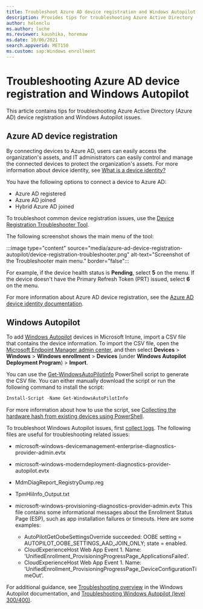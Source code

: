 ```yaml
---
title: Troubleshoot Azure AD device registration and Windows Autopilot
description: Provides tips for troubleshooting Azure Active Directory (Azure AD) device registration and Windows Autopilot.
author: helenclu
ms.author: luche
ms.reviewer: kaushika, horemaw
ms.date: 10/06/2021
search.appverid: MET150
ms.custom: sap:Windows enrollment
---
```

# Troubleshooting Azure AD device registration and Windows Autopilot

This article contains tips for troubleshooting Azure Active Directory (Azure AD) device registration and Windows Autopilot issues.

## Azure AD device registration

By connecting devices to Azure AD, users can easily access the organization's assets, and IT administrators can easily control and manage the connected devices to protect the organization's assets. For more information about device identity, see [What is a device identity?](/azure/active-directory/devices/overview)

You have the following options to connect a device to Azure AD:

- Azure AD registered
- Azure AD joined
- Hybrid Azure AD joined

To troubleshoot common device registration issues, use the [Device Registration Troubleshooter Tool](https://aka.ms/DevRegTS).

The following screenshot shows the main menu of the tool:

:::image type="content" source="media/azure-ad-device-registration-autopilot/device-registration-troubleshooter.png" alt-text="Screenshot of the Troubleshooter main menu." border="false":::

For example, if the device health status is **Pending**, select **5** on the menu. If the device doesn't have the Primary Refresh Token (PRT) issued, select **6** on the menu.

For more information about Azure AD device registration, see the [Azure AD device identity documentation](/azure/active-directory/devices).

## Windows Autopilot

To add [Windows Autopilot](/mem/autopilot/windows-autopilot) devices in Microsoft Intune, import a CSV file that contains the device information. To import the CSV file, open the [Microsoft Endpoint Manager admin center](https://go.microsoft.com/fwlink/?linkid=2109431), and then select **Devices** > **Windows** > **Windows enrollment** > **Devices** (under **Windows Autopilot Deployment Program**) > **Import**.

You can use the [Get-WindowsAutoPilotInfo](https://www.powershellgallery.com/packages/Get-WindowsAutoPilotInfo) PowerShell script to generate the CSV file. You can either manually download the script or run the following command to install the script:

```powershell
Install-Script -Name Get-WindowsAutoPilotInfo
```

For more information about how to use the script, see [Collecting the hardware hash from existing devices using PowerShell](/mem/autopilot/add-devices#collecting-the-hardware-hash-from-existing-devices-using-powershell).

To troubleshoot Windows Autopilot issues, first [collect logs](understand-troubleshoot-esp.md#collect-logs). The following files are useful for troubleshooting related issues:

- microsoft-windows-devicemanagement-enterprise-diagnostics-provider-admin.evtx
- microsoft-windows-moderndeployment-diagnostics-provider-autopilot.evtx
- MdmDiagReport_RegistryDump.reg
- TpmHliInfo_Output.txt
- microsoft-windows-provisioning-diagnostics-provider-admin.evtx
      This file contains some informational messages about the Enrollment Status Page (ESP), such as app installation failures or timeouts. Here are some examples:

  - AutoPilotGetOobeSettingsOverride succeeded:  OOBE setting = AUTOPILOT_OOBE_SETTINGS_AAD_JOIN_ONLY; state = enabled.
  - CloudExperienceHost Web App Event 1. Name: 'UnifiedEnrollment_ProvisioningProgressPage_ApplicationsFailed'.
  - CloudExperienceHost Web App Event 1. Name: 'UnifiedEnrollment_ProvisioningProgressPage_DeviceConfigurationTimeOut'.

For additional guidance, see [Troubleshooting overview](/windows/deployment/windows-autopilot/troubleshooting) in the Windows Autopilot documentation, and [Troubleshooting Windows Autopilot (level 300/400)](https://techcommunity.microsoft.com/t5/windows-blog-archive/troubleshooting-windows-autopilot-level-300-400/ba-p/706512).
